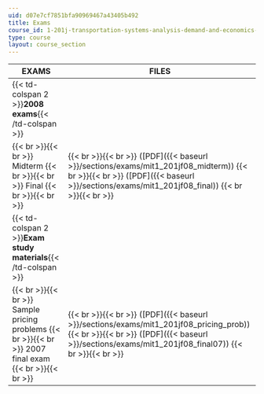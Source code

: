 ```yaml
---
uid: d07e7cf7851bfa90969467a43405b492
title: Exams
course_id: 1-201j-transportation-systems-analysis-demand-and-economics-fall-2008
type: course
layout: course_section
---
```


| EXAMS | FILES |
| --- | --- |
| {{< td-colspan 2 >}}**2008 exams**{{< /td-colspan >}} ||
|  {{< br >}}{{< br >}} Midterm {{< br >}}{{< br >}} Final {{< br >}}{{< br >}}  |  {{< br >}}{{< br >}} ([PDF]({{< baseurl >}}/sections/exams/mit1_201jf08_midterm)) {{< br >}}{{< br >}} ([PDF]({{< baseurl >}}/sections/exams/mit1_201jf08_final)) {{< br >}}{{< br >}}  |
| {{< td-colspan 2 >}}**Exam study materials**{{< /td-colspan >}} ||
|  {{< br >}}{{< br >}} Sample pricing problems {{< br >}}{{< br >}} 2007 final exam {{< br >}}{{< br >}}  |  {{< br >}}{{< br >}} ([PDF]({{< baseurl >}}/sections/exams/mit1_201jf08_pricing_prob)) {{< br >}}{{< br >}} ([PDF]({{< baseurl >}}/sections/exams/mit1_201jf08_final07)) {{< br >}}{{< br >}}
